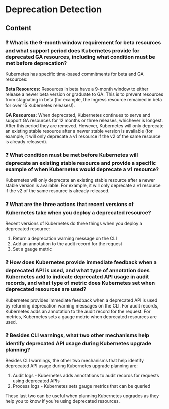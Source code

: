# Deprecation Detection

## Content

### ❓ What is the 9-month window requirement for beta resources and what support period does Kubernetes provide for deprecated GA resources, including what condition must be met before deprecation?
Kubernetes has specific time-based commitments for beta and GA resources:

**Beta Resources:** Resources in beta have a 9-month window to either release a newer beta version or graduate to GA. This is to prevent resources from stagnating in beta (for example, the Ingress resource remained in beta for over 15 Kubernetes releases!).

**GA Resources:** When deprecated, Kubernetes continues to serve and support GA resources for 12 months or three releases, whichever is longest. After this period they are removed. However, Kubernetes will only deprecate an existing stable resource after a newer stable version is available (for example, it will only deprecate a v1 resource if the v2 of the same resource is already released).

### ❓ What condition must be met before Kubernetes will deprecate an existing stable resource and provide a specific example of when Kubernetes would deprecate a v1 resource?
Kubernetes will only deprecate an existing stable resource after a newer stable version is available. For example, it will only deprecate a v1 resource if the v2 of the same resource is already released.

### ❓ What are the three actions that recent versions of Kubernetes take when you deploy a deprecated resource?
Recent versions of Kubernetes do three things when you deploy a deprecated resource:

1. Return a deprecation warning message on the CLI
2. Add an annotation to the audit record for the request
3. Set a gauge metric

### ❓ How does Kubernetes provide immediate feedback when a deprecated API is used, and what type of annotation does Kubernetes add to indicate deprecated API usage in audit records, and what type of metric does Kubernetes set when deprecated resources are used?
Kubernetes provides immediate feedback when a deprecated API is used by returning deprecation warning messages on the CLI. For audit records, Kubernetes adds an annotation to the audit record for the request. For metrics, Kubernetes sets a gauge metric when deprecated resources are used.

### ❓ Besides CLI warnings, what two other mechanisms help identify deprecated API usage during Kubernetes upgrade planning?
Besides CLI warnings, the other two mechanisms that help identify deprecated API usage during Kubernetes upgrade planning are:

1. Audit logs - Kubernetes adds annotations to audit records for requests using deprecated APIs
2. Process logs - Kubernetes sets gauge metrics that can be queried

These last two can be useful when planning Kubernetes upgrades as they help you to know if you're using deprecated resources.

